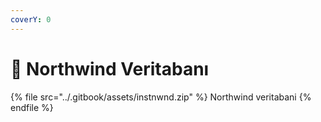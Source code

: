 ```yaml
---
coverY: 0
---
```


# 🔮 Northwind Veritabanı



{% file src="../.gitbook/assets/instnwnd.zip" %}
Northwind veritabani
{% endfile %}

